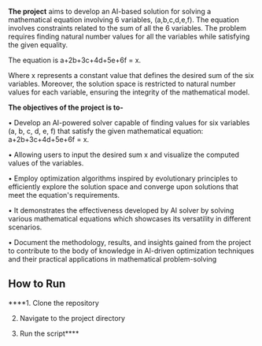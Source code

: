 **The project** aims to develop an AI-based solution for solving a mathematical equation involving 6 
variables, (a,b,c,d,e,f). The equation involves constraints related to the sum of all the 6 variables. 
The problem requires finding natural number values for all the variables while satisfying the given 
equality.

The equation is a+2b+3c+4d+5e+6f = x.

Where x represents a constant value that defines the desired sum of the six variables. Moreover, the 
solution space is restricted to natural number values for each variable, ensuring the integrity of the 
mathematical model.

**The objectives of the project is to-**


• Develop an AI-powered solver capable of finding values for six variables (a, b, c, d, e, f) 
that satisfy the given mathematical equation: a+2b+3c+4d+5e+6f = x.

• Allowing users to input the desired sum x and visualize the computed values of the 
variables.

• Employ optimization algorithms inspired by evolutionary principles to efficiently explore 
the solution space and converge upon solutions that meet the equation's requirements.

• It demonstrates the effectiveness developed by AI solver by solving various mathematical 
equations which showcases its versatility in different scenarios.

• Document the methodology, results, and insights gained from the project to contribute to the 
body of knowledge in AI-driven optimization techniques and their practical applications in 
mathematical problem-solving

## How to Run
****1. Clone the repository

2. Navigate to the project directory
   
4. Run the script****
